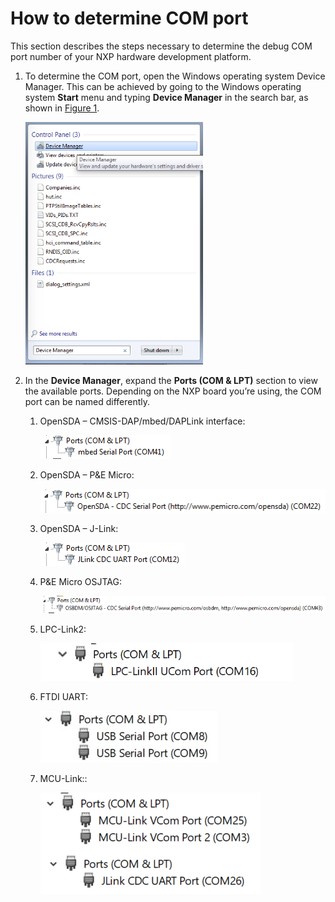 # How to determine COM port

This section describes the steps necessary to determine the debug COM port number of your NXP hardware development platform.

1.  To determine the COM port, open the Windows operating system Device Manager. This can be achieved by going to the Windows operating system **Start** menu and typing **Device Manager** in the search bar, as shown in [Figure 1](#FIG_DEVICEMANAGER).

    ![](../images/device_manager.png "Device Manager")

2.  In the **Device Manager**, expand the **Ports \(COM & LPT\)** section to view the available ports. Depending on the NXP board you’re using, the COM port can be named differently.

    1.  OpenSDA – CMSIS-DAP/mbed/DAPLink interface:

        ![](../images/opensda_cmsis_dap.png "OpenSDA – CMSIS-DAP/mbed/DAPLink interface")

    2.  OpenSDA – P&E Micro:

        ![](../images/opensda_pe_micro.png "OpenSDA – P&E Micro")

    3.  OpenSDA – J-Link:

        ![](../images/opensda_jlink.png "OpenSDA – J-Link")

    4.  P&E Micro OSJTAG:

        ![](../images/pe_micro_osjtag.png "P&E Micro OSJTAG")

    5.  LPC-Link2:

        ![](../images/lpc-link2.png "LPC-Link2")

    6.  FTDI UART:

        ![](../images/ftdi_uart.png "FTDI UART")

    7.  MCU-Link::

        ![](../images/how_to_determine_com_port.png "MCU-Link")


